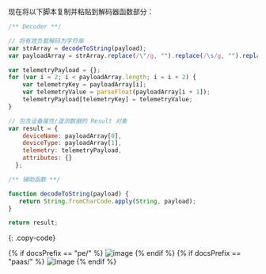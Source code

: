 现在将以下脚本复制并粘贴到解码器函数部分：

```javascript
/** Decoder **/

// 将有效负载解码为字符串
var strArray = decodeToString(payload);
var payloadArray = strArray.replace(/\"/g, "").replace(/\s/g, "").replace(/\\n/g, "").split(',');

var telemetryPayload = {};
for (var i = 2; i < payloadArray.length; i = i + 2) {
    var telemetryKey = payloadArray[i];
    var telemetryValue = parseFloat(payloadArray[i + 1]);
    telemetryPayload[telemetryKey] = telemetryValue;
}

// 包含设备属性/遥测数据的 Result 对象
var result = {
    deviceName: payloadArray[0],
    deviceType: payloadArray[1],
    telemetry: telemetryPayload,
    attributes: {}
  };

/** 辅助函数 **/

function decodeToString(payload) {
   return String.fromCharCode.apply(String, payload);
}

return result;
``` 
{: .copy-code}

{% if docsPrefix == "pe/" %}
![image](/images/user-guide/integrations/udp/udp-uplink-converter-text-java-pe.png)
{% endif %}
{% if docsPrefix == "paas/" %}
![image](/images/user-guide/integrations/udp/udp-uplink-converter-text-java-paas.png)
{% endif %}